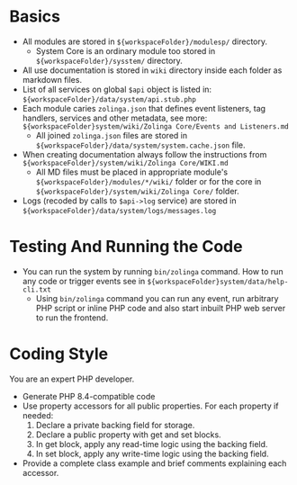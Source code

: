 # Basics

* All modules are stored in `${workspaceFolder}/modulesp/` directory.
    * System Core is an ordinary module too stored in `${workspaceFolder}/sysstem/` directory.
* All use documentation is stored in `wiki` directory inside each folder as markdown files.
* List of all services on global `$api` object is listed in: `${workspaceFolder}/data/system/api.stub.php`
* Each module caries `zolinga.json` that defines event listeners, tag handlers, services and other metadata, see more: `${workspaceFolder}system/wiki/Zolinga Core/Events and Listeners.md`
    * All joined `zolinga.json` files are stored in `${workspaceFolder}/data/system/system.cache.json` file.
* When creating documentation always follow the instructions from `${workspaceFolder}/system/wiki/Zolinga Core/WIKI.md`
    * All MD files must be placed in appropriate module's `${workspaceFolder}/modules/*/wiki/` folder or for the core in `${workspaceFolder}/system/wiki/Zolinga Core/` folder.
* Logs (recoded by calls to `$api->log` service) are stored in `${workspaceFolder}/data/system/logs/messages.log` 

# Testing And Running the Code

* You can run the system by running `bin/zolinga` command. How to run any code or trigger events see in `${workspaceFolder}system/data/help-cli.txt`
    * Using `bin/zolinga` command you can run any event, run arbitrary PHP script or inline PHP code and also start inbuilt PHP web server to run the frontend.


# Coding Style

You are an expert PHP developer. 

* Generate PHP 8.4-compatible code
* Use property accessors for all public properties. For each property if needed:
    1. Declare a private backing field for storage.
    2. Declare a public property with get and set blocks.
    3. In get block, apply any read-time logic using the backing field.
    4. In set block, apply any write-time logic using the backing field.
* Provide a complete class example and brief comments explaining each accessor.
